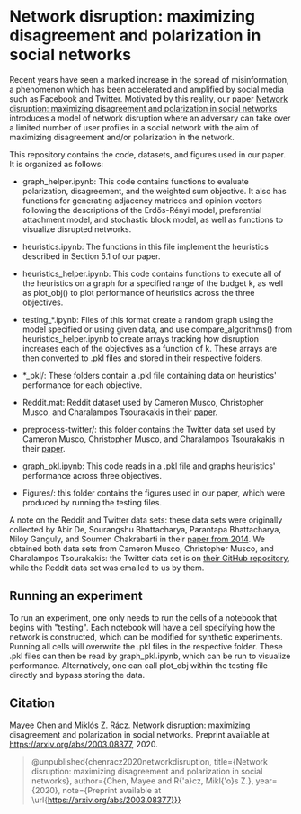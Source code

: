 # Network disruption: maximizing disagreement and polarization in social networks

Recent years have seen a marked increase in the spread of misinformation, a phenomenon which has been accelerated and amplified by social media such as Facebook and Twitter. Motivated by this reality, our paper [Network disruption:  maximizing disagreement and polarization in social networks](https://arxiv.org/abs/2003.08377) introduces a model of network disruption where an adversary can take over a limited number of user profiles in a social network with the aim of maximizing disagreement and/or polarization in the network. 

This repository contains the code, datasets, and figures used in our paper. It is organized as follows:

* graph_helper.ipynb: This code contains functions to evaluate polarization, disagreement, and the weighted sum objective. It also has functions for generating adjacency matrices and opinion vectors following the descriptions of the Erdős-Rényi model, preferential attachment model, and stochastic block model, as well as functions to visualize disrupted networks.

* heuristics.ipynb: The functions in this file implement the heuristics described in Section 5.1 of our paper.

* heuristics_helper.ipynb: This code contains functions to execute all of the heuristics on a graph for a specified range of the budget k, as well as plot_obj() to plot performance of heuristics across the three objectives.

* testing_\*.ipynb: Files of this format create a random graph using the model specified or using given data, and use compare_algorithms() from heuristics_helper.ipynb to create arrays tracking how disruption increases each of the objectives as a function of k. These arrays are then converted to .pkl files and stored in their respective folders.

* \*\_pkl/: These folders contain a .pkl file containing data on heuristics' performance for each objective.

* Reddit.mat: Reddit dataset used by Cameron Musco, Christopher Musco, and Charalampos Tsourakakis in their [paper](https://arxiv.org/abs/1712.09948).

* preprocess-twitter/: this folder contains the Twitter data set used by Cameron Musco, Christopher Musco, and Charalampos Tsourakakis in their [paper](https://arxiv.org/abs/1712.09948).

* graph_pkl.ipynb: This code reads in a .pkl file and graphs heuristics' performance across three objectives.

* Figures/: this folder contains the figures used in our paper, which were produced by running the testing files.

A note on the Reddit and Twitter data sets: these data sets were originally collected by Abir De, Sourangshu Bhattacharya, Parantapa Bhattacharya, Niloy Ganguly, and Soumen Chakrabarti in their [paper from 2014](https://dl.acm.org/doi/10.1145/2661829.2662064). We obtained both data sets from Cameron Musco, Christopher Musco, and Charalampos Tsourakakis: the Twitter data set is on [their GitHub repository](https://github.com/tsourolampis/preprocess-twitter), while the Reddit data set was emailed to us by them. 

## Running an experiment

To run an experiment, one only needs to run the cells of a notebook that begins with "testing". Each notebook will have a cell specifying how the network is constructed, which can be modified for synthetic experiments. Running all cells will overwrite the .pkl files in the respective folder. These .pkl files can then be read by graph_pkl.ipynb, which can be run to visualize performance. Alternatively, one can call plot_obj within the testing file directly and bypass storing the data.

## Citation

Mayee Chen and Miklós Z. Rácz. Network disruption: maximizing disagreement and polarization in social networks. Preprint available at https://arxiv.org/abs/2003.08377, 2020.

> @unpublished{chenracz2020networkdisruption, 
> title={Network disruption: maximizing disagreement and polarization in social networks}, 
> author={Chen, Mayee and R{\'a}cz, Mikl{\'o}s Z.}, 
> year={2020}, 
> note={Preprint available at \url{https://arxiv.org/abs/2003.08377}}}

